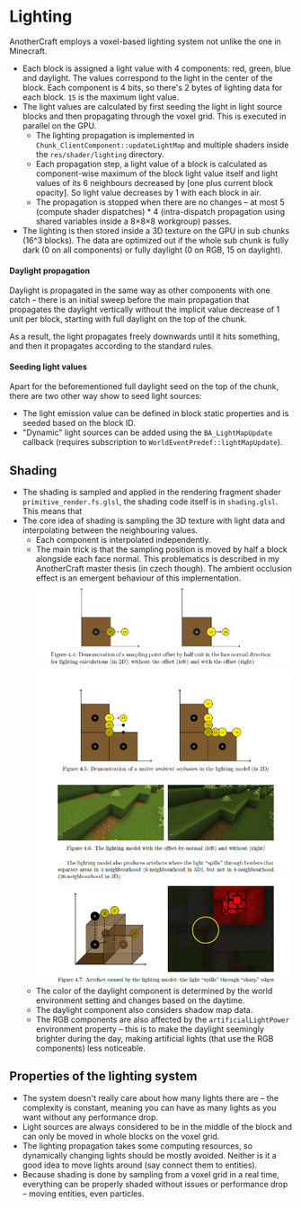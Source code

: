 # Lighting

AnotherCraft employs a voxel-based lighting system not unlike the one in Minecraft.

* Each block is assigned a light value with 4 components: red, green, blue and daylight. The values correspond to the light in the center of the block. Each component is 4 bits, so there's 2 bytes of lighting data for each block. `15` is the maximum light value.
* The light values are calculated by first seeding the light in light source blocks and then propagating through the voxel grid. This is executed in parallel on the GPU.
  * The lighting propagation is implemented in `Chunk_ClientComponent::updateLightMap` and multiple shaders inside the `res/shader/lighting` directory.
  * Each propagation step, a light value of a block is calculated as component-wise maximum of the block light value itself and light values of its 6 neighbours decreased by [one plus current block opacity]. So light value decreases by 1 with each block in air.
  * The propagation is stopped when there are no changes – at most 5 (compute shader dispatches) * 4 (intra-dispatch propagation using shared variables inside a 8×8×8 workgroup) passes.
* The lighting is then stored inside a 3D texture on the GPU in sub chunks (16^3 blocks). The data are optimized out if the whole sub chunk is fully dark (0 on all components) or fully daylight (0 on RGB, 15 on daylight).

#### Daylight propagation

Daylight is propagated in the same way as other components with one catch – there is an initial sweep before the main propagation that propagates the daylight vertically without the implicit value decrease of 1 unit per block, starting with full daylight on the top of the chunk.

As a result, the light propagates freely downwards until it hits something, and then it propagates according to the standard rules.

#### Seeding light values

Apart for the beforementioned full daylight seed on the top of the chunk, there are two other way show to seed light sources:

* The light emission value can be defined in block static properties and is seeded based on the block ID.
* "Dynamic" light sources can be added using the `BA_LightMapUpdate` callback (requires subscription to `WorldEventPredef::lightMapUpdate`).

## Shading

* The shading is sampled and applied in the rendering fragment shader `primitive_render.fs.glsl`, the shading code itself is in `shading.glsl`. This means that 
* The core idea of shading is sampling the 3D texture with light data and interpolating between the neighbouring values.
  * Each component is interpolated independently.
  * The main trick is that the sampling position is moved by half a block alongside each face normal. This problematics is described in my AnotherCraft master thesis (in czech though). The ambient occlusion effect is an emergent behaviour of this implementation.![image-20230609174138870](assets/image-20230609174138870.png)
    ![image-20230609174205778](assets/image-20230609174205778.png)
  * The color of the daylight component is determined by the world environment setting and changes based on the daytime.
  * The daylight component also considers shadow map data.
  * The RGB components are also affected by the `artificialLightPower` environment property – this is to make the daylight seemingly brighter during the day, making artificial lights (that use the RGB components) less noticeable.

## Properties of the lighting system

* The system doesn't really care about how many lights there are – the complexity is constant, meaning you can have as many lights as you want without any performance drop.
* Light sources are always considered to be in the middle of the block and can only be moved in whole blocks on the voxel grid.
* The lighting propagation takes some computing resources, so dynamically changing lights should be mostly avoided. Neither is it a good idea to move lights around (say connect them to entities).
* Because shading is done by sampling from a voxel grid in a real time, everything can be properly shaded without issues or performance drop – moving entities, even particles.
